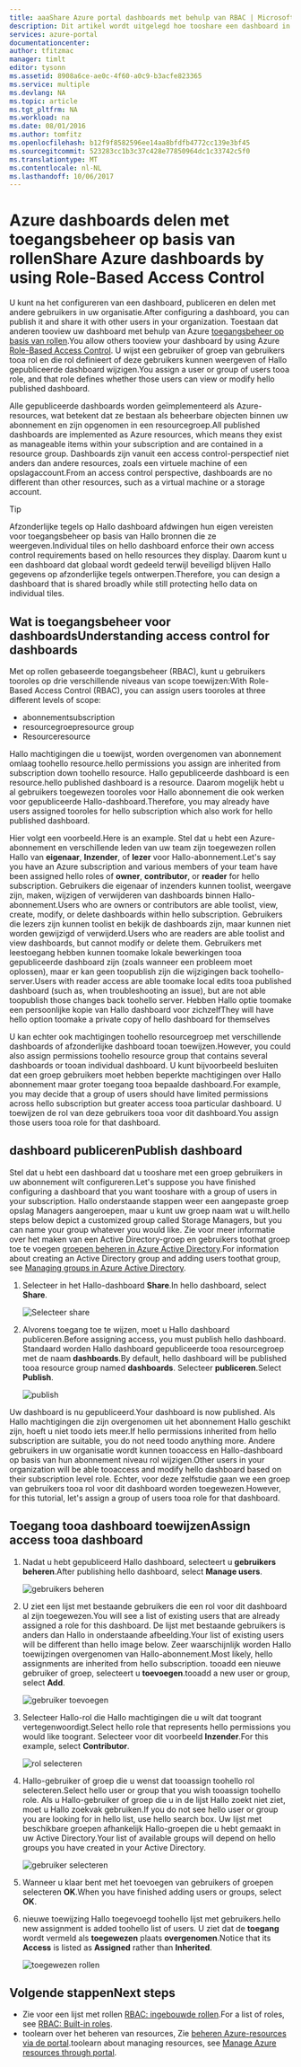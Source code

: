 ```yaml
---
title: aaaShare Azure portal dashboards met behulp van RBAC | Microsoft Docs
description: Dit artikel wordt uitgelegd hoe tooshare een dashboard in Azure-portal Hallo met toegangsbeheer op basis van rollen.
services: azure-portal
documentationcenter: 
author: tfitzmac
manager: timlt
editor: tysonn
ms.assetid: 8908a6ce-ae0c-4f60-a0c9-b3acfe823365
ms.service: multiple
ms.devlang: NA
ms.topic: article
ms.tgt_pltfrm: NA
ms.workload: na
ms.date: 08/01/2016
ms.author: tomfitz
ms.openlocfilehash: b12f9f8582596ee14aa8bfdfb4772cc139e3bf45
ms.sourcegitcommit: 523283cc1b3c37c428e77850964dc1c33742c5f0
ms.translationtype: MT
ms.contentlocale: nl-NL
ms.lasthandoff: 10/06/2017
---
```

# <a name="share-azure-dashboards-by-using-role-based-access-control"></a><span data-ttu-id="3a251-103">Azure dashboards delen met toegangsbeheer op basis van rollen</span><span class="sxs-lookup"><span data-stu-id="3a251-103">Share Azure dashboards by using Role-Based Access Control</span></span>
<span data-ttu-id="3a251-104">U kunt na het configureren van een dashboard, publiceren en delen met andere gebruikers in uw organisatie.</span><span class="sxs-lookup"><span data-stu-id="3a251-104">After configuring a dashboard, you can publish it and share it with other users in your organization.</span></span> <span data-ttu-id="3a251-105">Toestaan dat anderen tooview uw dashboard met behulp van Azure [toegangsbeheer op basis van rollen](../active-directory/role-based-access-control-configure.md).</span><span class="sxs-lookup"><span data-stu-id="3a251-105">You allow others tooview your dashboard by using Azure [Role-Based Access Control](../active-directory/role-based-access-control-configure.md).</span></span> <span data-ttu-id="3a251-106">U wijst een gebruiker of groep van gebruikers tooa rol en die rol definieert of deze gebruikers kunnen weergeven of Hallo gepubliceerde dashboard wijzigen.</span><span class="sxs-lookup"><span data-stu-id="3a251-106">You assign a user or group of users tooa role, and that role defines whether those users can view or modify hello published dashboard.</span></span> 

<span data-ttu-id="3a251-107">Alle gepubliceerde dashboards worden geïmplementeerd als Azure-resources, wat betekent dat ze bestaan als beheerbare objecten binnen uw abonnement en zijn opgenomen in een resourcegroep.</span><span class="sxs-lookup"><span data-stu-id="3a251-107">All published dashboards are implemented as Azure resources, which means they exist as manageable items within your subscription and are contained in a resource group.</span></span>  <span data-ttu-id="3a251-108">Dashboards zijn vanuit een access control-perspectief niet anders dan andere resources, zoals een virtuele machine of een opslagaccount.</span><span class="sxs-lookup"><span data-stu-id="3a251-108">From an access control perspective, dashboards are no different than other resources, such as a virtual machine or a storage account.</span></span>

> [!TIP]
> <span data-ttu-id="3a251-109">Afzonderlijke tegels op Hallo dashboard afdwingen hun eigen vereisten voor toegangsbeheer op basis van Hallo bronnen die ze weergeven.</span><span class="sxs-lookup"><span data-stu-id="3a251-109">Individual tiles on hello dashboard enforce their own access control requirements based on hello resources they display.</span></span>  <span data-ttu-id="3a251-110">Daarom kunt u een dashboard dat globaal wordt gedeeld terwijl beveiligd blijven Hallo gegevens op afzonderlijke tegels ontwerpen.</span><span class="sxs-lookup"><span data-stu-id="3a251-110">Therefore, you can design a dashboard that is shared broadly while still protecting hello data on individual tiles.</span></span>
> 
> 

## <a name="understanding-access-control-for-dashboards"></a><span data-ttu-id="3a251-111">Wat is toegangsbeheer voor dashboards</span><span class="sxs-lookup"><span data-stu-id="3a251-111">Understanding access control for dashboards</span></span>
<span data-ttu-id="3a251-112">Met op rollen gebaseerde toegangsbeheer (RBAC), kunt u gebruikers tooroles op drie verschillende niveaus van scope toewijzen:</span><span class="sxs-lookup"><span data-stu-id="3a251-112">With Role-Based Access Control (RBAC), you can assign users tooroles at three different levels of scope:</span></span>

* <span data-ttu-id="3a251-113">abonnement</span><span class="sxs-lookup"><span data-stu-id="3a251-113">subscription</span></span>
* <span data-ttu-id="3a251-114">resourcegroep</span><span class="sxs-lookup"><span data-stu-id="3a251-114">resource group</span></span>
* <span data-ttu-id="3a251-115">Resource</span><span class="sxs-lookup"><span data-stu-id="3a251-115">resource</span></span>

<span data-ttu-id="3a251-116">Hallo machtigingen die u toewijst, worden overgenomen van abonnement omlaag toohello resource.</span><span class="sxs-lookup"><span data-stu-id="3a251-116">hello permissions you assign are inherited from subscription down toohello resource.</span></span> <span data-ttu-id="3a251-117">Hallo gepubliceerde dashboard is een resource.</span><span class="sxs-lookup"><span data-stu-id="3a251-117">hello published dashboard is a resource.</span></span> <span data-ttu-id="3a251-118">Daarom mogelijk hebt u al gebruikers toegewezen tooroles voor Hallo abonnement die ook werken voor gepubliceerde Hallo-dashboard.</span><span class="sxs-lookup"><span data-stu-id="3a251-118">Therefore, you may already have users assigned tooroles for hello subscription which also work for hello published dashboard.</span></span> 

<span data-ttu-id="3a251-119">Hier volgt een voorbeeld.</span><span class="sxs-lookup"><span data-stu-id="3a251-119">Here is an example.</span></span>  <span data-ttu-id="3a251-120">Stel dat u hebt een Azure-abonnement en verschillende leden van uw team zijn toegewezen rollen Hallo van **eigenaar**, **Inzender**, of **lezer** voor Hallo-abonnement.</span><span class="sxs-lookup"><span data-stu-id="3a251-120">Let's say you have an Azure subscription and various members of your team have been assigned hello roles of **owner**, **contributor**, or **reader** for hello subscription.</span></span> <span data-ttu-id="3a251-121">Gebruikers die eigenaar of inzenders kunnen toolist, weergave zijn, maken, wijzigen of verwijderen van dashboards binnen Hallo-abonnement.</span><span class="sxs-lookup"><span data-stu-id="3a251-121">Users who are owners or contributors are able toolist, view, create, modify, or delete dashboards within hello subscription.</span></span>  <span data-ttu-id="3a251-122">Gebruikers die lezers zijn kunnen toolist en bekijk de dashboards zijn, maar kunnen niet worden gewijzigd of verwijderd.</span><span class="sxs-lookup"><span data-stu-id="3a251-122">Users who are readers are able toolist and view dashboards, but cannot modify or delete them.</span></span>  <span data-ttu-id="3a251-123">Gebruikers met leestoegang hebben kunnen toomake lokale bewerkingen tooa gepubliceerde dashboard zijn (zoals wanneer een probleem moet oplossen), maar er kan geen toopublish zijn die wijzigingen back toohello-server.</span><span class="sxs-lookup"><span data-stu-id="3a251-123">Users with reader access are able toomake local edits tooa published dashboard (such as, when troubleshooting an issue), but are not able toopublish those changes back toohello server.</span></span>  <span data-ttu-id="3a251-124">Hebben Hallo optie toomake een persoonlijke kopie van Hallo dashboard voor zichzelf</span><span class="sxs-lookup"><span data-stu-id="3a251-124">They will have hello option toomake a private copy of hello dashboard for themselves</span></span>

<span data-ttu-id="3a251-125">U kan echter ook machtigingen toohello resourcegroep met verschillende dashboards of afzonderlijke dashboard tooan toewijzen.</span><span class="sxs-lookup"><span data-stu-id="3a251-125">However, you could also assign permissions toohello resource group that contains several dashboards or tooan individual dashboard.</span></span> <span data-ttu-id="3a251-126">U kunt bijvoorbeeld besluiten dat een groep gebruikers moet hebben beperkte machtigingen over Hallo abonnement maar groter toegang tooa bepaalde dashboard.</span><span class="sxs-lookup"><span data-stu-id="3a251-126">For example, you may decide that a group of users should have limited permissions across hello subscription but greater access tooa particular dashboard.</span></span> <span data-ttu-id="3a251-127">U toewijzen de rol van deze gebruikers tooa voor dit dashboard.</span><span class="sxs-lookup"><span data-stu-id="3a251-127">You assign those users tooa role for that dashboard.</span></span> 

## <a name="publish-dashboard"></a><span data-ttu-id="3a251-128">dashboard publiceren</span><span class="sxs-lookup"><span data-stu-id="3a251-128">Publish dashboard</span></span>
<span data-ttu-id="3a251-129">Stel dat u hebt een dashboard dat u tooshare met een groep gebruikers in uw abonnement wilt configureren.</span><span class="sxs-lookup"><span data-stu-id="3a251-129">Let's suppose you have finished configuring a dashboard that you want tooshare with a group of users in your subscription.</span></span> <span data-ttu-id="3a251-130">Hallo onderstaande stappen weer een aangepaste groep opslag Managers aangeroepen, maar u kunt uw groep naam wat u wilt.</span><span class="sxs-lookup"><span data-stu-id="3a251-130">hello steps below depict a customized group called Storage Managers, but you can name your group whatever you would like.</span></span> <span data-ttu-id="3a251-131">Zie voor meer informatie over het maken van een Active Directory-groep en gebruikers toothat groep toe te voegen [groepen beheren in Azure Active Directory](../active-directory/active-directory-accessmanagement-manage-groups.md).</span><span class="sxs-lookup"><span data-stu-id="3a251-131">For information about creating an Active Directory group and adding users toothat group, see [Managing groups in Azure Active Directory](../active-directory/active-directory-accessmanagement-manage-groups.md).</span></span>

1. <span data-ttu-id="3a251-132">Selecteer in het Hallo-dashboard **Share**.</span><span class="sxs-lookup"><span data-stu-id="3a251-132">In hello dashboard, select **Share**.</span></span>
   
     ![Selecteer share](./media/azure-portal-dashboard-share-access/select-share.png)
2. <span data-ttu-id="3a251-134">Alvorens toegang toe te wijzen, moet u Hallo dashboard publiceren.</span><span class="sxs-lookup"><span data-stu-id="3a251-134">Before assigning access, you must publish hello dashboard.</span></span> <span data-ttu-id="3a251-135">Standaard worden Hallo dashboard gepubliceerde tooa resourcegroep met de naam **dashboards**.</span><span class="sxs-lookup"><span data-stu-id="3a251-135">By default, hello dashboard will be published tooa resource group named **dashboards**.</span></span> <span data-ttu-id="3a251-136">Selecteer **publiceren**.</span><span class="sxs-lookup"><span data-stu-id="3a251-136">Select **Publish**.</span></span>
   
     ![publish](./media/azure-portal-dashboard-share-access/publish.png)

<span data-ttu-id="3a251-138">Uw dashboard is nu gepubliceerd.</span><span class="sxs-lookup"><span data-stu-id="3a251-138">Your dashboard is now published.</span></span> <span data-ttu-id="3a251-139">Als Hallo machtigingen die zijn overgenomen uit het abonnement Hallo geschikt zijn, hoeft u niet toodo iets meer.</span><span class="sxs-lookup"><span data-stu-id="3a251-139">If hello permissions inherited from hello subscription are suitable, you do not need toodo anything more.</span></span> <span data-ttu-id="3a251-140">Andere gebruikers in uw organisatie wordt kunnen tooaccess en Hallo-dashboard op basis van hun abonnement niveau rol wijzigen.</span><span class="sxs-lookup"><span data-stu-id="3a251-140">Other users in your organization will be able tooaccess and modify hello dashboard based on their subscription level role.</span></span> <span data-ttu-id="3a251-141">Echter, voor deze zelfstudie gaan we een groep van gebruikers tooa rol voor dit dashboard worden toegewezen.</span><span class="sxs-lookup"><span data-stu-id="3a251-141">However, for this tutorial, let's assign a group of users tooa role for that dashboard.</span></span>

## <a name="assign-access-tooa-dashboard"></a><span data-ttu-id="3a251-142">Toegang tooa dashboard toewijzen</span><span class="sxs-lookup"><span data-stu-id="3a251-142">Assign access tooa dashboard</span></span>
1. <span data-ttu-id="3a251-143">Nadat u hebt gepubliceerd Hallo dashboard, selecteert u **gebruikers beheren**.</span><span class="sxs-lookup"><span data-stu-id="3a251-143">After publishing hello dashboard, select **Manage users**.</span></span>
   
     ![gebruikers beheren](./media/azure-portal-dashboard-share-access/manage-users.png)
2. <span data-ttu-id="3a251-145">U ziet een lijst met bestaande gebruikers die een rol voor dit dashboard al zijn toegewezen.</span><span class="sxs-lookup"><span data-stu-id="3a251-145">You will see a list of existing users that are already assigned a role for this dashboard.</span></span> <span data-ttu-id="3a251-146">De lijst met bestaande gebruikers is anders dan Hallo in onderstaande afbeelding.</span><span class="sxs-lookup"><span data-stu-id="3a251-146">Your list of existing users will be different than hello image below.</span></span> <span data-ttu-id="3a251-147">Zeer waarschijnlijk worden Hallo toewijzingen overgenomen van Hallo-abonnement.</span><span class="sxs-lookup"><span data-stu-id="3a251-147">Most likely, hello assignments are inherited from hello subscription.</span></span> <span data-ttu-id="3a251-148">tooadd een nieuwe gebruiker of groep, selecteert u **toevoegen**.</span><span class="sxs-lookup"><span data-stu-id="3a251-148">tooadd a new user or group, select **Add**.</span></span>
   
     ![gebruiker toevoegen](./media/azure-portal-dashboard-share-access/existing-users.png)
3. <span data-ttu-id="3a251-150">Selecteer Hallo-rol die Hallo machtigingen die u wilt dat toogrant vertegenwoordigt.</span><span class="sxs-lookup"><span data-stu-id="3a251-150">Select hello role that represents hello permissions you would like toogrant.</span></span> <span data-ttu-id="3a251-151">Selecteer voor dit voorbeeld **Inzender**.</span><span class="sxs-lookup"><span data-stu-id="3a251-151">For this example, select **Contributor**.</span></span>
   
     ![rol selecteren](./media/azure-portal-dashboard-share-access/select-role.png)
4. <span data-ttu-id="3a251-153">Hallo-gebruiker of groep die u wenst dat tooassign toohello rol selecteren.</span><span class="sxs-lookup"><span data-stu-id="3a251-153">Select hello user or group that you wish tooassign toohello role.</span></span> <span data-ttu-id="3a251-154">Als u Hallo-gebruiker of groep die u in de lijst Hallo zoekt niet ziet, moet u Hallo zoekvak gebruiken.</span><span class="sxs-lookup"><span data-stu-id="3a251-154">If you do not see hello user or group you are looking for in hello list, use hello search box.</span></span> <span data-ttu-id="3a251-155">Uw lijst met beschikbare groepen afhankelijk Hallo-groepen die u hebt gemaakt in uw Active Directory.</span><span class="sxs-lookup"><span data-stu-id="3a251-155">Your list of available groups will depend on hello groups you have created in your Active Directory.</span></span>
   
     ![gebruiker selecteren](./media/azure-portal-dashboard-share-access/select-user.png) 
5. <span data-ttu-id="3a251-157">Wanneer u klaar bent met het toevoegen van gebruikers of groepen selecteren **OK**.</span><span class="sxs-lookup"><span data-stu-id="3a251-157">When you have finished adding users or groups, select **OK**.</span></span> 
6. <span data-ttu-id="3a251-158">nieuwe toewijzing Hallo toegevoegd toohello lijst met gebruikers.</span><span class="sxs-lookup"><span data-stu-id="3a251-158">hello new assignment is added toohello list of users.</span></span> <span data-ttu-id="3a251-159">U ziet dat de **toegang** wordt vermeld als **toegewezen** plaats **overgenomen**.</span><span class="sxs-lookup"><span data-stu-id="3a251-159">Notice that its **Access** is listed as **Assigned** rather than **Inherited**.</span></span>
   
     ![toegewezen rollen](./media/azure-portal-dashboard-share-access/assigned-roles.png)

## <a name="next-steps"></a><span data-ttu-id="3a251-161">Volgende stappen</span><span class="sxs-lookup"><span data-stu-id="3a251-161">Next steps</span></span>
* <span data-ttu-id="3a251-162">Zie voor een lijst met rollen [RBAC: ingebouwde rollen](../active-directory/role-based-access-built-in-roles.md).</span><span class="sxs-lookup"><span data-stu-id="3a251-162">For a list of roles, see [RBAC: Built-in roles](../active-directory/role-based-access-built-in-roles.md).</span></span>
* <span data-ttu-id="3a251-163">toolearn over het beheren van resources, Zie [beheren Azure-resources via de portal](resource-group-portal.md).</span><span class="sxs-lookup"><span data-stu-id="3a251-163">toolearn about managing resources, see [Manage Azure resources through portal](resource-group-portal.md).</span></span>

